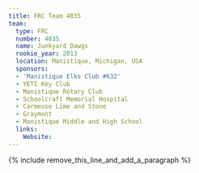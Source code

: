```yaml
---
title: FRC Team 4835
team:
  type: FRC
  number: 4835
  name: Junkyard Dawgs
  rookie_year: 2013
  location: Manistique, Michigan, USA
  sponsors:
  - 'Manistique Elks Club #632'
  - YETI Key Club
  - Manistique Rotary Club
  - Schoolcraft Memorial Hospital
  - Carmeuse Lime and Stone
  - Graymont
  - Manistique Middle and High School
  links:
    Website:
---
```


{% include remove_this_line_and_add_a_paragraph %}